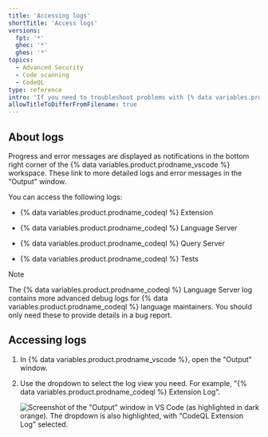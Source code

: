 ```yaml
---
title: 'Accessing logs'
shortTitle: 'Access logs'
versions:
  fpt: '*'
  ghec: '*'
  ghes: '*'
topics:
  - Advanced Security
  - Code scanning
  - CodeQL
type: reference
intro: 'If you need to troubleshoot problems with {% data variables.product.prodname_codeql %} for {% data variables.product.prodname_vscode %}, there are several logs you can access.'
allowTitleToDifferFromFilename: true
---
```


## About logs

Progress and error messages are displayed as notifications in the bottom right corner of the {% data variables.product.prodname_vscode %} workspace. These link to more detailed logs and error messages in the "Output" window.

You can access the following logs:

* {% data variables.product.prodname_codeql %} Extension

* {% data variables.product.prodname_codeql %} Language Server

* {% data variables.product.prodname_codeql %} Query Server

* {% data variables.product.prodname_codeql %} Tests

> [!NOTE]
> The {% data variables.product.prodname_codeql %} Language Server log contains more advanced debug logs for  {% data variables.product.prodname_codeql %} language maintainers. You should only need these to provide details in a bug report.

## Accessing logs

1. In {% data variables.product.prodname_vscode %}, open the "Output" window.

1. Use the dropdown to select the log view you need. For example, "{% data variables.product.prodname_codeql %} Extension Log".

    ![Screenshot of the "Output" window in VS Code (as highlighted in dark orange). The dropdown is also highlighted, with "CodeQL Extension Log" selected.](/assets/images/help/security/codeql-for-vs-code-access-logs.png)
  
